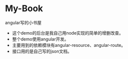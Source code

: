 # My-Book
angular写的小书屋
- 这个demo的后台是我自己用node实现的简单的增删改查。
- 整个demo使用angular开发。
- 主要用到的依赖模块有angular-resource、angular-route。
- 接口用的是自己写的json文档。
